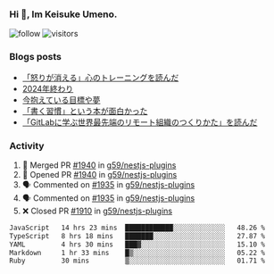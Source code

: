 ### Hi 👋, Im Keisuke Umeno.

<!--
**9renpoto/9renpoto** is a ✨ _special_ ✨ repository because its `README.md` (this file) appears on your GitHub profile.

Here are some ideas to get you started:

- 🔭 I’m currently working on ...
- 🌱 I’m currently learning ...
- 👯 I’m looking to collaborate on ...
- 🤔 I’m looking for help with ...
- 💬 Ask me about ...
- 📫 How to reach me: ...
- 😄 Pronouns: ...
- ⚡ Fun fact: ...
-->

![follow](https://img.shields.io/github/followers/9renpoto?label=Follow&style=social)
![visitors](https://komarev.com/ghpvc/?username=9renpoto&label=Profile%20views&color=0e75b6&style=flat)

### Blogs posts

<!-- BLOG-POST-LIST:START -->
- [「怒りが消える」心のトレーニングを読んだ](https://9renpoto.win/entry/2025/02/01/anger-management)
- [2024年終わり](https://9renpoto.win/entry/2024/12/31/2024-end)
- [今抱えている目標や夢](https://9renpoto.win/entry/2024/12/02/objective)
- [「書く習慣」という本が面白かった](https://9renpoto.win/entry/2024/11/11/leave_a_feeling_sad)
- [「GitLabに学ぶ世界最先端のリモート組織のつくりかた」を読んだ](https://9renpoto.win/entry/2024/09/10/remote_organization)
<!-- BLOG-POST-LIST:END -->

### Activity

<!--START_SECTION:activity-->
1. 🎉 Merged PR [#1940](https://github.com/g59/nestjs-plugins/pull/1940) in [g59/nestjs-plugins](https://github.com/g59/nestjs-plugins)
2. 💪 Opened PR [#1940](https://github.com/g59/nestjs-plugins/pull/1940) in [g59/nestjs-plugins](https://github.com/g59/nestjs-plugins)
3. 🗣 Commented on [#1935](https://github.com/g59/nestjs-plugins/pull/1935#issuecomment-2695994481) in [g59/nestjs-plugins](https://github.com/g59/nestjs-plugins)
4. 🗣 Commented on [#1935](https://github.com/g59/nestjs-plugins/pull/1935#issuecomment-2693591103) in [g59/nestjs-plugins](https://github.com/g59/nestjs-plugins)
5. ❌ Closed PR [#1910](https://github.com/g59/nestjs-plugins/pull/1910) in [g59/nestjs-plugins](https://github.com/g59/nestjs-plugins)
<!--END_SECTION:activity-->

<!--START_SECTION:waka-->

```txt
JavaScript   14 hrs 23 mins  ████████████░░░░░░░░░░░░░   48.26 %
TypeScript   8 hrs 18 mins   ███████░░░░░░░░░░░░░░░░░░   27.87 %
YAML         4 hrs 30 mins   ███▓░░░░░░░░░░░░░░░░░░░░░   15.10 %
Markdown     1 hr 33 mins    █▒░░░░░░░░░░░░░░░░░░░░░░░   05.22 %
Ruby         30 mins         ▒░░░░░░░░░░░░░░░░░░░░░░░░   01.71 %
```

<!--END_SECTION:waka-->
